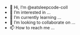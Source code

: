 - 👋 Hi, I’m @eatsleepcode-coll
- 👀 I’m interested in ...
- 🌱 I’m currently learning ...
- 💞️ I’m looking to collaborate on ...
- 📫 How to reach me ...

<!---
eatsleepcode-coll/eatsleepcode-coll is a ✨ special ✨ repository because its `README.md` (this file) appears on your GitHub profile.
You can click the Preview link to take a look at your changes.
--->
